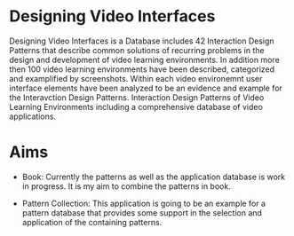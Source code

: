 # Designing Video Interfaces

Designing Video Interfaces is a Database includes 42 Interaction Design Patterns that describe common solutions of recurring problems in the design and development of video learning environments. 
In addition more then 100 video learning environments have been described, categorized and examplified by screenshots. Within each video environemnt user interface elements have been analyzed to be an evidence and example for the Interavction Design Patterns. 
Interaction Design Patterns of Video Learning Environments including a comprehensive database of video applications.


# Aims

* Book: Currently the patterns as well as the application database is work in progress. It is my aim to combine the patterns in book.

* Pattern Collection: This application is going to be an example for a pattern database that provides some support in the selection and application of the containing patterns.
